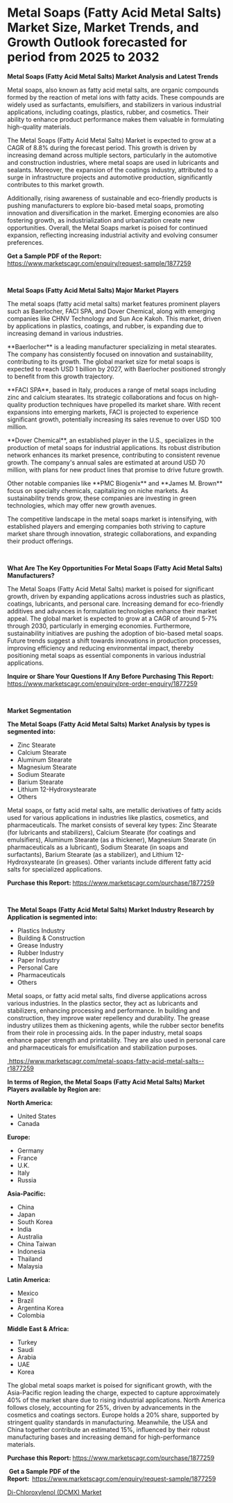 <p><h1>Metal Soaps (Fatty Acid Metal Salts) Market Size, Market Trends, and Growth Outlook forecasted for period from 2025 to 2032</h1></p><p><strong>Metal Soaps (Fatty Acid Metal Salts) Market Analysis and Latest Trends</strong></p>
<p><p>Metal soaps, also known as fatty acid metal salts, are organic compounds formed by the reaction of metal ions with fatty acids. These compounds are widely used as surfactants, emulsifiers, and stabilizers in various industrial applications, including coatings, plastics, rubber, and cosmetics. Their ability to enhance product performance makes them valuable in formulating high-quality materials.</p><p>The Metal Soaps (Fatty Acid Metal Salts) Market is expected to grow at a CAGR of 8.8% during the forecast period. This growth is driven by increasing demand across multiple sectors, particularly in the automotive and construction industries, where metal soaps are used in lubricants and sealants. Moreover, the expansion of the coatings industry, attributed to a surge in infrastructure projects and automotive production, significantly contributes to this market growth.</p><p>Additionally, rising awareness of sustainable and eco-friendly products is pushing manufacturers to explore bio-based metal soaps, promoting innovation and diversification in the market. Emerging economies are also fostering growth, as industrialization and urbanization create new opportunities. Overall, the Metal Soaps market is poised for continued expansion, reflecting increasing industrial activity and evolving consumer preferences.</p></p>
<p><strong>Get a Sample PDF of the Report:&nbsp;</strong> <a href="https://www.marketscagr.com/enquiry/request-sample/1877259?utm_campaign=1868&utm_medium=2&utm_source=Github&utm_content=ia&utm_term=04022025&utm_id=metal-soaps-fatty-acid-metal-salts">https://www.marketscagr.com/enquiry/request-sample/1877259</a></p>
<p>&nbsp;</p>
<p><strong>Metal Soaps (Fatty Acid Metal Salts) Major Market Players</strong></p>
<p><p>The metal soaps (fatty acid metal salts) market features prominent players such as Baerlocher, FACI SPA, and Dover Chemical, along with emerging companies like CHNV Technology and Sun Ace Kakoh. This market, driven by applications in plastics, coatings, and rubber, is expanding due to increasing demand in various industries.</p><p>**Baerlocher** is a leading manufacturer specializing in metal stearates. The company has consistently focused on innovation and sustainability, contributing to its growth. The global market size for metal soaps is expected to reach USD 1 billion by 2027, with Baerlocher positioned strongly to benefit from this growth trajectory.</p><p>**FACI SPA**, based in Italy, produces a range of metal soaps including zinc and calcium stearates. Its strategic collaborations and focus on high-quality production techniques have propelled its market share. With recent expansions into emerging markets, FACI is projected to experience significant growth, potentially increasing its sales revenue to over USD 100 million.</p><p>**Dover Chemical**, an established player in the U.S., specializes in the production of metal soaps for industrial applications. Its robust distribution network enhances its market presence, contributing to consistent revenue growth. The company's annual sales are estimated at around USD 70 million, with plans for new product lines that promise to drive future growth.</p><p>Other notable companies like **PMC Biogenix** and **James M. Brown** focus on specialty chemicals, capitalizing on niche markets. As sustainability trends grow, these companies are investing in green technologies, which may offer new growth avenues.</p><p>The competitive landscape in the metal soaps market is intensifying, with established players and emerging companies both striving to capture market share through innovation, strategic collaborations, and expanding their product offerings.</p></p>
<p>&nbsp;</p>
<p><strong>What Are The Key Opportunities For Metal Soaps (Fatty Acid Metal Salts) Manufacturers?</strong></p>
<p><p>The Metal Soaps (Fatty Acid Metal Salts) market is poised for significant growth, driven by expanding applications across industries such as plastics, coatings, lubricants, and personal care. Increasing demand for eco-friendly additives and advances in formulation technologies enhance their market appeal. The global market is expected to grow at a CAGR of around 5-7% through 2030, particularly in emerging economies. Furthermore, sustainability initiatives are pushing the adoption of bio-based metal soaps. Future trends suggest a shift towards innovations in production processes, improving efficiency and reducing environmental impact, thereby positioning metal soaps as essential components in various industrial applications.</p></p>
<p><strong>Inquire or Share Your Questions If Any Before Purchasing This Report:</strong> <a href="https://www.marketscagr.com/enquiry/pre-order-enquiry/1877259?utm_campaign=1868&utm_medium=2&utm_source=Github&utm_content=ia&utm_term=04022025&utm_id=metal-soaps-fatty-acid-metal-salts">https://www.marketscagr.com/enquiry/pre-order-enquiry/1877259</a></p>
<p>&nbsp;</p>
<p><strong>Market Segmentation</strong></p>
<p><strong>The Metal Soaps (Fatty Acid Metal Salts) Market Analysis by types is segmented into:</strong></p>
<p><ul><li>Zinc Stearate</li><li>Calcium Stearate</li><li>Aluminum Stearate</li><li>Magnesium Stearate</li><li>Sodium Stearate</li><li>Barium Stearate</li><li>Lithium 12-Hydroxystearate</li><li>Others</li></ul></p>
<p><p>Metal soaps, or fatty acid metal salts, are metallic derivatives of fatty acids used for various applications in industries like plastics, cosmetics, and pharmaceuticals. The market consists of several key types: Zinc Stearate (for lubricants and stabilizers), Calcium Stearate (for coatings and emulsifiers), Aluminum Stearate (as a thickener), Magnesium Stearate (in pharmaceuticals as a lubricant), Sodium Stearate (in soaps and surfactants), Barium Stearate (as a stabilizer), and Lithium 12-Hydroxystearate (in greases). Other variants include different fatty acid salts for specialized applications.</p></p>
<p><strong>Purchase this Report:&nbsp;</strong><a href="https://www.marketscagr.com/purchase/1877259?utm_campaign=1868&utm_medium=2&utm_source=Github&utm_content=ia&utm_term=04022025&utm_id=metal-soaps-fatty-acid-metal-salts">https://www.marketscagr.com/purchase/1877259</a></p>
<p>&nbsp;</p>
<p><strong>The Metal Soaps (Fatty Acid Metal Salts) Market Industry Research by Application is segmented into:</strong></p>
<p><ul><li>Plastics Industry</li><li>Building & Construction</li><li>Grease Industry</li><li>Rubber Industry</li><li>Paper Industry</li><li>Personal Care</li><li>Pharmaceuticals</li><li>Others</li></ul></p>
<p><p>Metal soaps, or fatty acid metal salts, find diverse applications across various industries. In the plastics sector, they act as lubricants and stabilizers, enhancing processing and performance. In building and construction, they improve water repellency and durability. The grease industry utilizes them as thickening agents, while the rubber sector benefits from their role in processing aids. In the paper industry, metal soaps enhance paper strength and printability. They are also used in personal care and pharmaceuticals for emulsification and stabilization purposes.</p></p>
<p><a href="https://www.marketscagr.com/metal-soaps-fatty-acid-metal-salts--r1877259?utm_campaign=1868&utm_medium=2&utm_source=Github&utm_content=ia&utm_term=04022025&utm_id=metal-soaps-fatty-acid-metal-salts">&nbsp;https://www.marketscagr.com/metal-soaps-fatty-acid-metal-salts--r1877259</a></p>
<p><strong>In terms of Region, the Metal Soaps (Fatty Acid Metal Salts) Market Players available by Region are:</strong></p>
<p>
    <p> <strong> North America: </strong>
        <ul>
            <li>United States</li>
            <li>Canada</li>
        </ul>
        </p> 
    <p> <strong> Europe: </strong>
        <ul>
            <li>Germany</li>
            <li>France</li>
            <li>U.K.</li>
            <li>Italy</li>
            <li>Russia</li>
        </ul>
        </p> 
    <p> <strong> Asia-Pacific: </strong>
        <ul>
            <li>China</li>
            <li>Japan</li>
            <li>South Korea</li>
            <li>India</li>
            <li>Australia</li>
            <li>China Taiwan</li>
            <li>Indonesia</li>
            <li>Thailand</li>
            <li>Malaysia</li>
        </ul>
        </p> 
    <p> <strong> Latin America: </strong>
        <ul>
            <li>Mexico</li>
            <li>Brazil</li>
            <li>Argentina Korea</li>
            <li>Colombia</li>
        </ul>
        </p> 
    <p> <strong> Middle East & Africa: </strong>
        <ul>
            <li>Turkey</li>
            <li>Saudi</li>
            <li>Arabia</li>
            <li>UAE</li>
            <li>Korea</li>
        </ul>
    </p>
    </p>
<p><p>The global metal soaps market is poised for significant growth, with the Asia-Pacific region leading the charge, expected to capture approximately 40% of the market share due to rising industrial applications. North America follows closely, accounting for 25%, driven by advancements in the cosmetics and coatings sectors. Europe holds a 20% share, supported by stringent quality standards in manufacturing. Meanwhile, the USA and China together contribute an estimated 15%, influenced by their robust manufacturing bases and increasing demand for high-performance materials.</p></p>
<p><strong>Purchase this Report: </strong><a href="https://www.marketscagr.com/purchase/1877259?utm_campaign=1868&utm_medium=2&utm_source=Github&utm_content=ia&utm_term=04022025&utm_id=metal-soaps-fatty-acid-metal-salts">https://www.marketscagr.com/purchase/1877259</a></p>
<p>&nbsp;<strong>Get a Sample PDF of the Report:&nbsp;&nbsp;</strong><a href="https://www.marketscagr.com/enquiry/request-sample/1877259?utm_campaign=1868&utm_medium=2&utm_source=Github&utm_content=ia&utm_term=04022025&utm_id=metal-soaps-fatty-acid-metal-salts">https://www.marketscagr.com/enquiry/request-sample/1877259</a></p>
<p><strong></strong></p>
<p><p><a href="https://github.com/Krish2023na/Market-Research-Report-List-7/blob/main/di-chloroxylenol-dcmx-market.md?utm_campaign=1868&utm_medium=2&utm_source=Github&utm_content=ia&utm_term=04022025&utm_id=metal-soaps-fatty-acid-metal-salts">Di-Chloroxylenol (DCMX) Market</a></p></p>